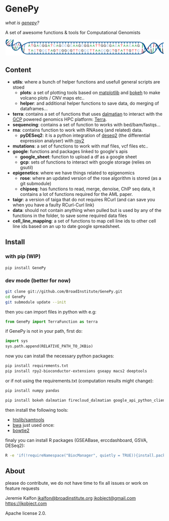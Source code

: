 # GenePy

_what is [genepy](https://en.wikipedia.org/wiki/G%C3%A9n%C3%A9pi)?_

A set of awesome functions & tools for Computational Genomists

![long genome](documentation/genome.jpg)

## Content

- **utils**: where a bunch of helper functions and usefull general scripts are stoed
  - **plots**: a set of plotting tools based on [matplotlib]() and [bokeh]() to make volcano plots / CNV maps etc..
  - **helper**: and additional helper functions to save data, do merging of dataframes...
- **terra**: contains a set of functions that uses [dalmatian]() to interact with the [GCP]() powered genomics HPC platform: [Terra](). 
- **sequencing**: contains a set of function to works with bed/bam/fastqs...
- **rna**: contains function to work with RNAseq (and related) data.
  - **pyDESeq2**: it is a python integration of [deseq2]() (the differential expression analyser) with [rpy2]()
- **mutations**: a set of functions to work with maf files, vcf files etc..
- **google**: functions and packages linked to google's apis
  - **google_sheet**: function to upload a df as a google sheet
  - **gcp**: sets of functions to interact with google storage (relies on gsutil)
- **epigenetics**: where we have things related to epigenomics
  - **rose**: where an updated version of the rose algorithm is stored (as a git submodule)
  - **chipseq**: has functions to read, merge, denoise, ChIP seq data, it contains a lot of functions required for the AML paper.
- **taigr**: a version of taiga that do not requires RCurl (and can save you when you have a faulty RCurl-Curl link)
- **data**: should not contain anything when pulled but is used by any of the functions in the folder, to save some required data files
- **cell_line_mapping**: a set of functions to map cell line ids to other cell line ids based on an up to date google spreadsheet. 


## Install

### with pip (WIP)

`pip install GenePy`
### dev mode (better for now)

```bash
git clone git://github.com/BroadInstitute/GenePy.git
cd GenePy
git submodule update --init
```

then you can import files in python with e.g:
```python
from GenePy import TerraFunction as terra
```

if GenePy is not in your path, first do:

```python
import sys
sys.path.append(RELATIVE_PATH_TO_JKBio)
```

now you can install the necessary python packages:

```bash
pip install requirements.txt
pip install rpy2-bioconductor-extensions gseapy macs2 deeptools
```

or if not using the requirements.txt (computation results might change):

```bash
pip install numpy pandas
```

```bash
pip install bokeh dalmatian firecloud_dalmatian google_api_python_client gsheets gspread ipdb ipython matplotlib Pillow pybedtools pyBigWig pysam pytest requests rpy2 scikit_learn scipy seaborn setuptools taigapy taigapy typing venn rpy2-bioconductor-extensions gseapy macs2 deeptools
```

then install the following tools:
- [htslib/samtools](http://www.htslib.org/)
- [bwa](https://github.com/lh3/bwa)
just used once:
- [bowtie2](http://bowtie-bio.sourceforge.net/bowtie2/index.shtml)

finaly you can install R packages (GSEABase, erccdashboard, GSVA, DESeq2):

```bash
R -e 'if(!requireNamespace("BiocManager", quietly = TRUE)){install.packages("BiocManager")};BiocManager::install(c("GSEABase", "erccdashboard", "GSVA", "DESeq2"));'
```
## About

please do contribute, we do not have time to fix all issues or work on feature requests

Jeremie Kalfon jkalfon@broadinstitute.org jkobject@gmail.com https://jkobject.com



Apache license 2.0.
